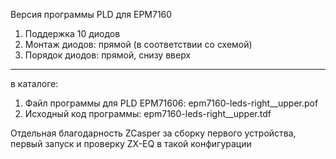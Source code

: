 Версия программы PLD для EPM7160
1. Поддержка 10 диодов
2. Монтаж диодов: прямой (в соответствии со схемой)
3. Порядок диодов: прямой, снизу вверх
-----
в каталоге:
1. Файл программы для PLD EPM71606: epm7160-leds-right__upper.pof
2. Исходный код программы: epm7160-leds-right__upper.tdf
   
Отдельная благодарность ZCasper за сборку первого устройства, первый запуск и проверку ZX-EQ в такой конфигурации
